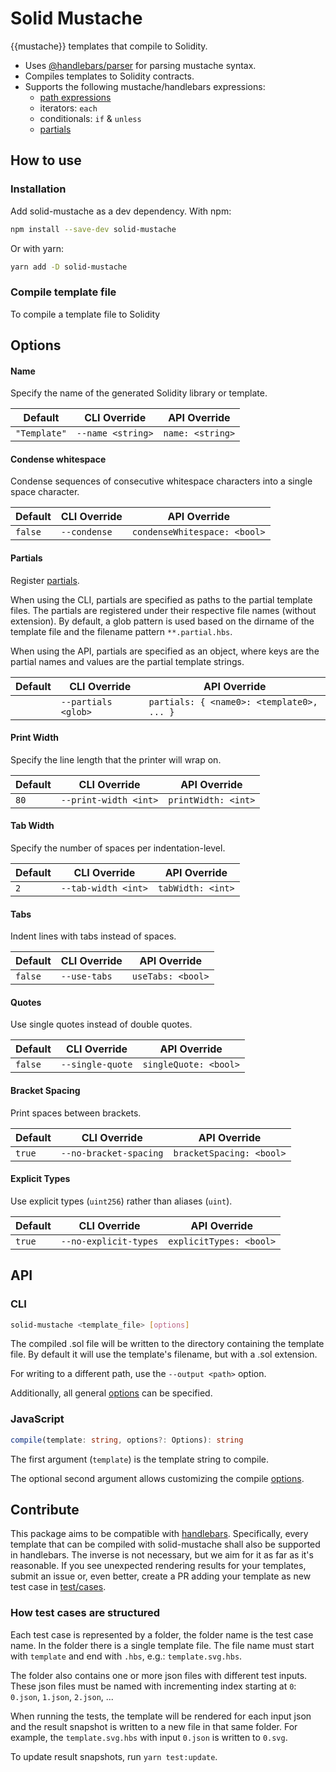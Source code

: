 # Solid Mustache

{{mustache}} templates that compile to Solidity.

- Uses [@handlebars/parser](https://github.com/handlebars-lang/handlebars-parser) for parsing mustache syntax.
- Compiles templates to Solidity contracts.
- Supports the following mustache/handlebars expressions:
  - [path expressions](https://handlebarsjs.com/guide/expressions.html#path-expressions)
  - iterators: `each`
  - conditionals: `if` & `unless`
  - [partials](https://handlebarsjs.com/guide/partials.html#basic-partials)

## How to use

### Installation

Add solid-mustache as a dev dependency. With npm:

```bash
npm install --save-dev solid-mustache
```

Or with yarn:

```bash
yarn add -D solid-mustache
```

### Compile template file

To compile a template file to Solidity

## Options

#### Name

Specify the name of the generated Solidity library or template.

| Default      | CLI Override      | API Override     |
| ------------ | ----------------- | ---------------- |
| `"Template"` | `--name <string>` | `name: <string>` |

#### Condense whitespace

Condense sequences of consecutive whitespace characters into a single space character.

| Default | CLI Override | API Override                 |
| ------- | ------------ | ---------------------------- |
| `false` | `--condense` | `condenseWhitespace: <bool>` |

#### Partials

Register [partials](https://handlebarsjs.com/guide/#partials).

When using the CLI, partials are specified as paths to the partial template files. The partials are registered under their respective file names (without extension).
By default, a glob pattern is used based on the dirname of the template file and the filename pattern `**.partial.hbs`.

When using the API, partials are specified as an object, where keys are the partial names and values are the partial template strings.

| Default | CLI Override        | API Override                              |
| ------- | ------------------- | ----------------------------------------- |
|         | `--partials <glob>` | `partials: { <name0>: <template0>, ... }` |

#### Print Width

Specify the line length that the printer will wrap on.

| Default | CLI Override          | API Override        |
| ------- | --------------------- | ------------------- |
| `80`    | `--print-width <int>` | `printWidth: <int>` |

#### Tab Width

Specify the number of spaces per indentation-level.

| Default | CLI Override        | API Override      |
| ------- | ------------------- | ----------------- |
| `2`     | `--tab-width <int>` | `tabWidth: <int>` |

#### Tabs

Indent lines with tabs instead of spaces.

| Default | CLI Override | API Override      |
| ------- | ------------ | ----------------- |
| `false` | `--use-tabs` | `useTabs: <bool>` |

#### Quotes

Use single quotes instead of double quotes.

| Default | CLI Override     | API Override          |
| ------- | ---------------- | --------------------- |
| `false` | `--single-quote` | `singleQuote: <bool>` |

#### Bracket Spacing

Print spaces between brackets.

| Default | CLI Override           | API Override             |
| ------- | ---------------------- | ------------------------ |
| `true`  | `--no-bracket-spacing` | `bracketSpacing: <bool>` |

#### Explicit Types

Use explicit types (`uint256`) rather than aliases (`uint`).

| Default | CLI Override          | API Override            |
| ------- | --------------------- | ----------------------- |
| `true`  | `--no-explicit-types` | `explicitTypes: <bool>` |

## API

### CLI

```bash
solid-mustache <template_file> [options]
```

The compiled .sol file will be written to the directory containing the template file.
By default it will use the template's filename, but with a .sol extension.

For writing to a different path, use the `--output <path>` option.

Additionally, all general [options](#options) can be specified.

### JavaScript

```ts
compile(template: string, options?: Options): string
```

The first argument (`template`) is the template string to compile.

The optional second argument allows customizing the compile [options](#options).

## Contribute

This package aims to be compatible with [handlebars](https://handlebarsjs.com).
Specifically, every template that can be compiled with solid-mustache shall also be supported in handlebars.
The inverse is not necessary, but we aim for it as far as it's reasonable.
If you see unexpected rendering results for your templates, submit an issue or, even better, create a PR adding your template as new test case in [test/cases](./test/cases).

### How test cases are structured

Each test case is represented by a folder, the folder name is the test case name.
In the folder there is a single template file. The file name must start with `template` and end with `.hbs`, e.g.: `template.svg.hbs`.

The folder also contains one or more json files with different test inputs.
These json files must be named with incrementing index starting at `0`: `0.json`, `1.json`, `2.json`, ...

When running the tests, the template will be rendered for each input json and the result snapshot is written to a new file in that same folder.
For example, the `template.svg.hbs` with input `0.json` is written to `0.svg`.

To update result snapshots, run `yarn test:update`.

